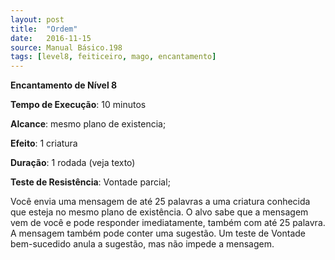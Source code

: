 ```yaml
---
layout: post
title:  "Ordem"
date:   2016-11-15
source: Manual Básico.198
tags: [level8, feiticeiro, mago, encantamento]
---
```


**Encantamento de Nível 8**

**Tempo de Execução**: 10 minutos

**Alcance**: mesmo plano de existencia;

**Efeito**: 1 criatura

**Duração**: 1 rodada (veja texto)

**Teste de Resistência**: Vontade parcial;

Você envia uma mensagem de até 25 palavras a uma criatura conhecida que esteja no mesmo plano de existência. O alvo sabe que a mensagem vem de você e pode responder imediatamente, também com até 25 palavra.
A mensagem também pode conter uma sugestão. 
Um teste de Vontade bem-sucedido anula a sugestão, mas não impede a mensagem. 